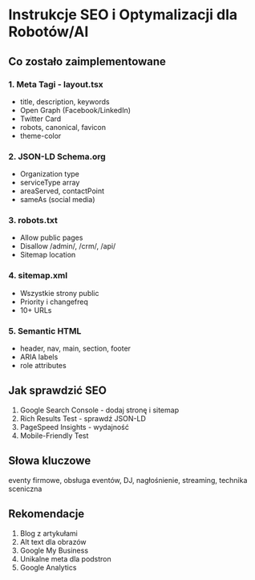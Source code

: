 # Instrukcje SEO i Optymalizacji dla Robotów/AI

## Co zostało zaimplementowane

### 1. Meta Tagi - layout.tsx
- title, description, keywords
- Open Graph (Facebook/LinkedIn)
- Twitter Card
- robots, canonical, favicon
- theme-color

### 2. JSON-LD Schema.org
- Organization type
- serviceType array
- areaServed, contactPoint
- sameAs (social media)

### 3. robots.txt
- Allow public pages
- Disallow /admin/, /crm/, /api/
- Sitemap location

### 4. sitemap.xml
- Wszystkie strony public
- Priority i changefreq
- 10+ URLs

### 5. Semantic HTML
- header, nav, main, section, footer
- ARIA labels
- role attributes

## Jak sprawdzić SEO

1. Google Search Console - dodaj stronę i sitemap
2. Rich Results Test - sprawdź JSON-LD
3. PageSpeed Insights - wydajność
4. Mobile-Friendly Test

## Słowa kluczowe
eventy firmowe, obsługa eventów, DJ, nagłośnienie, streaming, technika sceniczna

## Rekomendacje
1. Blog z artykułami
2. Alt text dla obrazów
3. Google My Business
4. Unikalne meta dla podstron
5. Google Analytics

